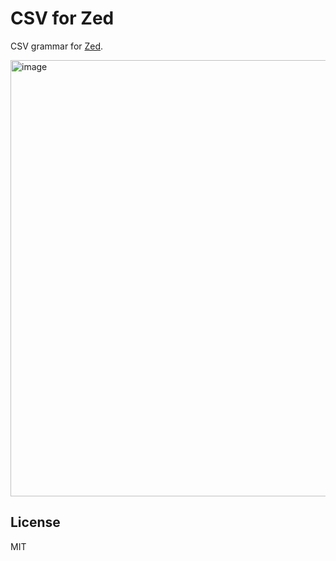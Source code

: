 # CSV for Zed

CSV grammar for [Zed](https://zed.dev/).

<img width="698" alt="image" src="https://github.com/huacnlee/zed-csv/assets/5518/ebb8b5cd-28aa-4da4-8971-c5723b53aa33">

## License

MIT
